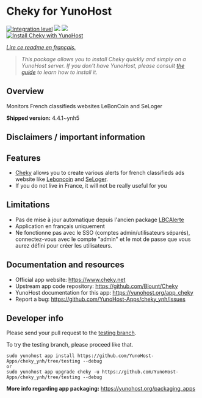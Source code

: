 <!--
N.B.: This README was automatically generated by https://github.com/YunoHost/apps/tree/master/tools/README-generator
It shall NOT be edited by hand.
-->

# Cheky for YunoHost

[![Integration level](https://dash.yunohost.org/integration/cheky.svg)](https://dash.yunohost.org/appci/app/cheky) ![](https://ci-apps.yunohost.org/ci/badges/cheky.status.svg) ![](https://ci-apps.yunohost.org/ci/badges/cheky.maintain.svg)  
[![Install Cheky with YunoHost](https://install-app.yunohost.org/install-with-yunohost.svg)](https://install-app.yunohost.org/?app=cheky)

*[Lire ce readme en français.](./README_fr.md)*

> *This package allows you to install Cheky quickly and simply on a YunoHost server.
If you don't have YunoHost, please consult [the guide](https://yunohost.org/#/install) to learn how to install it.*

## Overview

Monitors French classifieds websites LeBonCoin and SeLoger

**Shipped version:** 4.4.1~ynh5



## Disclaimers / important information

## Features

* [Cheky](https://www.cheky.net) allows you to create various alerts for french classifieds ads website like [Leboncoin](http://leboncoin.fr/) and [SeLoger](http://www.seloger.com/).
* If you do not live in France, it will not be really useful for you

## Limitations

* Pas de mise à jour automatique depuis l'ancien package [LBCAlerte](https://github.com/YunoHost-Apps/LBCAlerte_ynh)
* Application en français uniquement
* Ne fonctionne pas avec le SSO (comptes admin/utilisateurs séparés), connectez-vous avec le compte "admin" et le mot de passe que vous aurez défini pour créer les utilisateurs.

## Documentation and resources

* Official app website: https://www.cheky.net
* Upstream app code repository: https://github.com/Blount/Cheky
* YunoHost documentation for this app: https://yunohost.org/app_cheky
* Report a bug: https://github.com/YunoHost-Apps/cheky_ynh/issues

## Developer info

Please send your pull request to the [testing branch](https://github.com/YunoHost-Apps/cheky_ynh/tree/testing).

To try the testing branch, please proceed like that.
```
sudo yunohost app install https://github.com/YunoHost-Apps/cheky_ynh/tree/testing --debug
or
sudo yunohost app upgrade cheky -u https://github.com/YunoHost-Apps/cheky_ynh/tree/testing --debug
```

**More info regarding app packaging:** https://yunohost.org/packaging_apps